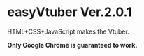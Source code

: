 # easyVtuber Ver.2.0.1

HTML+CSS+JavaScript makes the Vtuber.

**Only Google Chrome is guaranteed to work.**
